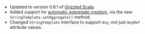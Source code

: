 * Updated to version 0.6.1 of [Grizzled Scala][].
* Added support for [automatic aggregate creation][], via the new
  `StringTemplate.setAggregate()` method.
* Changed `StringTemplate` interface to support `Any`, not just `AnyRef`
  attribute values.

[Grizzled Scala]: http://bmc.github.com/grizzled-scala/
[automatic aggregate creation]: http://www.antlr.org/wiki/display/ST/Expressions#Expressions-Automaticaggregatecreation
